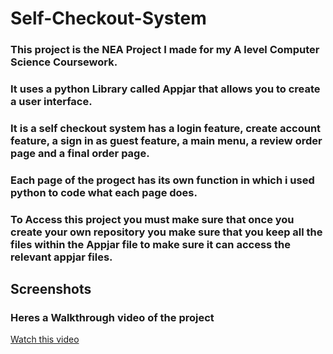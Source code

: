 # Self-Checkout-System

### This project is the NEA Project I made for my A level Computer Science Coursework. 
### It uses a python Library called Appjar that allows you to create a user interface. 
### It is a self checkout system has a login feature, create account feature, a sign in as guest feature, a main menu, a review order page and a final order page.
### Each page of the progect has its own function in which i used python to code what each page does.

### To Access this project you must make sure that once you create your own repository you make sure that you keep all the files within the Appjar file to make sure it can access the relevant appjar files.


## Screenshots

### Heres a Walkthrough video of the project

[Watch this video](https://youtu.be/NSqBgDn5ZsI)
